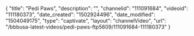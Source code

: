 {
    "title": "Pedi Paws",
    "description": "",
    "channelid": "111091684",
    "videoid": "111180373",
    "date_created": "1502924496",
    "date_modified": "1504049175",
    "type": "captivate",
    "layout": "channelVideo",
    "url": "\/bbbusa-latest-videos\/pedi-paws-ftp5609\/111091684-111180373"
}